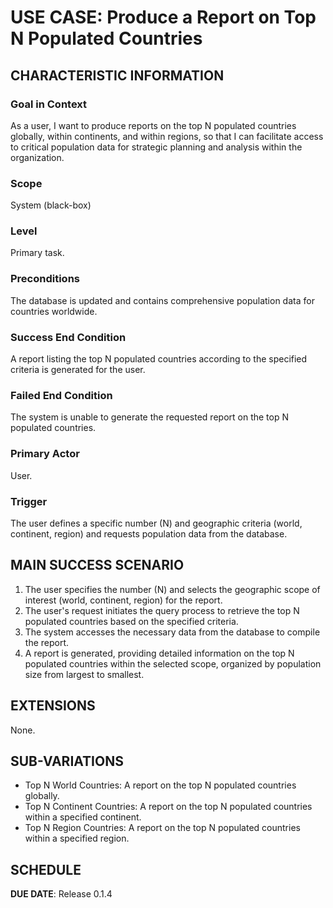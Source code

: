 # USE CASE: Produce a Report on Top N Populated Countries

## CHARACTERISTIC INFORMATION

### Goal in Context

As a user, I want to produce reports on the top N populated countries globally, within continents, and within regions, so that I can facilitate access to critical population data for strategic planning and analysis within the organization.

### Scope

System (black-box)

### Level

Primary task.

### Preconditions

The database is updated and contains comprehensive population data for countries worldwide.

### Success End Condition

A report listing the top N populated countries according to the specified criteria is generated for the user.

### Failed End Condition

The system is unable to generate the requested report on the top N populated countries.

### Primary Actor

User.

### Trigger

The user defines a specific number (N) and geographic criteria (world, continent, region) and requests population data from the database.

## MAIN SUCCESS SCENARIO

1. The user specifies the number (N) and selects the geographic scope of interest (world, continent, region) for the report.
2. The user's request initiates the query process to retrieve the top N populated countries based on the specified criteria.
3. The system accesses the necessary data from the database to compile the report.
4. A report is generated, providing detailed information on the top N populated countries within the selected scope, organized by population size from largest to smallest.

## EXTENSIONS

None.

## SUB-VARIATIONS

-   Top N World Countries: A report on the top N populated countries globally.
- Top N Continent Countries: A report on the top N populated countries within a specified continent.
- Top N Region Countries: A report on the top N populated countries within a specified region.

## SCHEDULE

**DUE DATE**: Release 0.1.4
